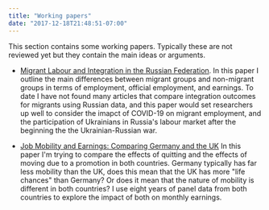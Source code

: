 ```yaml
---
title: "Working papers"
date: "2017-12-18T21:48:51-07:00"
---
```


This section contains some working papers. Typically these are not reviewed yet but they contain the main ideas or arguments.

* [Migrant Labour and Integration in the Russian Federation](../pdf/migrants.pdf). In this paper I outline the main differences between migrant groups and non-migrant groups in terms of employment, official employment, and earnings. 
To date I have not found many articles  that compare integration outcomes for migrants using Russian data, and this paper would set researchers up well to consider the imapct of COVID-19 on migrant employment, and the participation of Ukrainians in Russia's labour market after the beginning the the Ukrainian-Russian war.

* [Job Mobility and Earnings: Comparing Germany and the UK](/pdf/de-uk-workingpaper.pdf) In this paper I'm trying to compare the effects of quitting and the effects of moving due to a promotion in both countries. Germany typically has far less mobility than the UK, does this mean that the UK has more "life chances" than Germany? Or does it mean that the nature of mobility is different in both countries? I use eight years of panel data from both countries to explore the impact of both on monthly earnings.
